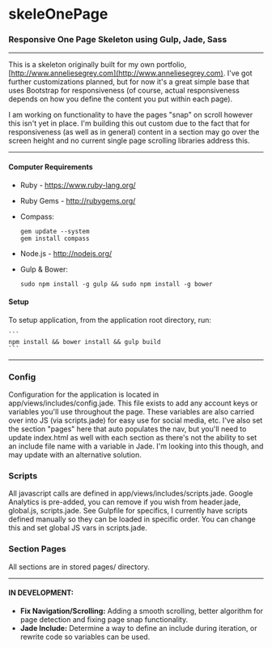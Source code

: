 # skeleOnePage
### Responsive One Page Skeleton using Gulp, Jade, Sass
----
This is a skeleton originally built for my own portfolio, [http://www.anneliesegrey.com](http://www.anneliesegrey.com). I've got further customizations planned, but for now it's a great simple base that uses Bootstrap for responsiveness (of course, actual responsiveness depends on how you define the content you put within each page).

I am working on functionality to have the pages "snap" on scroll however this isn't yet in place. I'm building this out custom due to the fact that for responsiveness (as well as in general) content in a section may go over the screen height and no current single page scrolling libraries address this. 

----
#### Computer Requirements
 * Ruby - https://www.ruby-lang.org/
 * Ruby Gems - http://rubygems.org/
 * Compass:

	```
	gem update --system
	gem install compass
	```

 * Node.js - http://nodejs.org/
 * Gulp & Bower:
	
	```
	sudo npm install -g gulp && sudo npm install -g bower 
	```

#### Setup
To setup application, from the application root directory, run:

	```
	npm install && bower install && gulp build
	```
----
### Config
Configuration for the application is located in app/views/includes/config.jade. This file exists to add any account keys or variables you'll use throughout the page. These variables are also carried over into JS (via scripts.jade) for easy use for social media, etc. I've also set the section "pages" here that auto populates the nav, but you'll need to update index.html as well with each section as there's not the ability to set an include file name with a variable in Jade. I'm looking into this though, and may update with an alternative solution.

### Scripts
All javascript calls are defined in app/views/includes/scripts.jade. Google Analytics is pre-added, you can remove if you wish from header.jade, global.js, scripts.jade. See Gulpfile for specifics, I currently have scripts defined manually so they can be loaded in specific order. You can change this and set global JS vars in scripts.jade. 

### Section Pages
All sections are in stored pages/ directory. 

----
#### IN DEVELOPMENT:
- **Fix Navigation/Scrolling:** Adding a smooth scrolling, better algorithm for page detection and fixing page snap functionality.
- **Jade Include:** Determine a way to define an include during iteration, or rewrite code so variables can be used.
